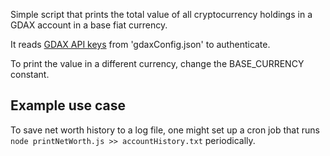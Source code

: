 Simple script that prints the total value of all cryptocurrency holdings in a GDAX account in a base fiat currency.  

It reads [GDAX API keys](https://support.gdax.com/customer/en/portal/articles/2425383-how-can-i-create-an-api-key-for-gdax-) from 'gdaxConfig.json' to authenticate.

To print the value in a different currency, change the BASE_CURRENCY constant.

## Example use case

To save net worth history to a log file, one might set up a cron job that runs ```node printNetWorth.js >> accountHistory.txt``` periodically.
 
